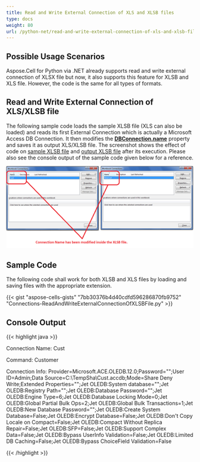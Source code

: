 ```yaml
---
title: Read and Write External Connection of XLS and XLSB files
type: docs
weight: 80
url: /python-net/read-and-write-external-connection-of-xls-and-xlsb-files/
---
```


## **Possible Usage Scenarios**

Aspose.Cell for Python via .NET already supports read and write external connection of XLSX file but now, it also supports this feature for XLSB and XLS file. However, the code is the same for all types of formats.

## **Read and Write External Connection of XLS/XLSB file**

The following sample code loads the sample XLSB file (XLS can also be loaded) and reads its first External Connection which is actually a Microsoft Access DB Connection. It then modifies the [**DBConnection.name**](https://reference.aspose.com/cells/python-net/aspose.cells.externalconnections/externalconnection/name) property and saves it as output XLS/XLSB file. The screenshot shows the effect of code on [sample XLSB file](51740722.xlsb) and [output XLSB file](51740723.xlsb) after its execution. Please also see the console output of the sample code given below for a reference.

![todo:image_alt_text](read-and-write-external-connection-of-xls-and-xlsb-files_1.png)

## **Sample Code**

The following code shall work for both XLSB and XLS files by loading and saving files with the appropriate extension.

{{< gist "aspose-cells-gists" "7bb30376b4d40cdfd596286870fb9752" "Connections-ReadAndWriteExternalConnectionOfXLSBFile.py" >}}

## **Console Output**

{{< highlight java >}}

Connection Name: Cust

Command: Customer

Connection Info: Provider=Microsoft.ACE.OLEDB.12.0;Password="";User ID=Admin;Data Source=C:\TempSha\Cust.accdb;Mode=Share Deny Write;Extended Properties="";Jet OLEDB:System database="";Jet OLEDB:Registry Path="";Jet OLEDB:Database Password="";Jet OLEDB:Engine Type=6;Jet OLEDB:Database Locking Mode=0;Jet OLEDB:Global Partial Bulk Ops=2;Jet OLEDB:Global Bulk Transactions=1;Jet OLEDB:New Database Password="";Jet OLEDB:Create System Database=False;Jet OLEDB:Encrypt Database=False;Jet OLEDB:Don't Copy Locale on Compact=False;Jet OLEDB:Compact Without Replica Repair=False;Jet OLEDB:SFP=False;Jet OLEDB:Support Complex Data=False;Jet OLEDB:Bypass UserInfo Validation=False;Jet OLEDB:Limited DB Caching=False;Jet OLEDB:Bypass ChoiceField Validation=False

{{< /highlight >}}

